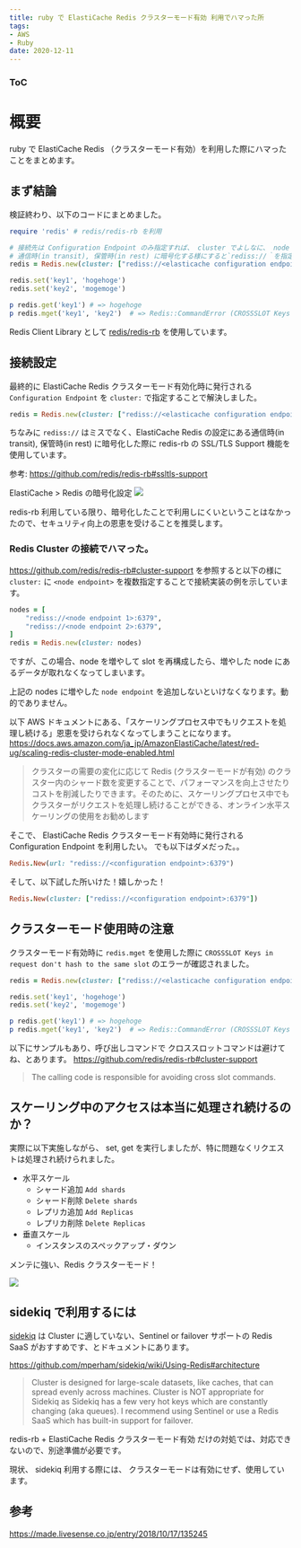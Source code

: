 ```yaml
---
title: ruby で ElastiCache Redis クラスターモード有効 利用でハマった所
tags:
- AWS
- Ruby
date: 2020-12-11
---
```


<div class="toc">
<div class="toc-content">
<h3 class="menu-label">ToC</h3>
<!-- toc -->
</div>
</div>

# 概要

ruby で ElastiCache Redis （クラスターモード有効）を利用した際にハマったことをまとめます。

## まず結論

検証終わり、以下のコードにまとめました。

```ruby
require 'redis' # redis/redis-rb を利用

# 接続先は Configuration Endpoint のみ指定すれば、 cluster でよしなに、 node にアクセスしてくれた♪
# 通信時(in transit), 保管時(in rest) に暗号化する様にすると`rediss://｀を指定する必要がある。 (s が1つ多い)
redis = Redis.new(cluster: ["rediss://<elasticache configuration endpoint>:6379"])

redis.set('key1', 'hogehoge')
redis.set('key2', 'mogemoge')

p redis.get('key1') # => hogehoge
p redis.mget('key1', 'key2')  # => Redis::CommandError (CROSSSLOT Keys in request don't hash to the same slot)
```

<!-- more -->

Redis Client Library として [redis/redis-rb](https://github.com/redis/redis-rb) を使用しています。

## 接続設定

最終的に ElastiCache Redis クラスターモード有効化時に発行される `Configuration Endpoint` を `cluster:` で指定することで解決しました。

```ruby
redis = Redis.new(cluster: ["rediss://<elasticache configuration endpoint>:6379"])
```

ちなみに `rediss://` はミスでなく、ElastiCache Redis の設定にある通信時(in transit), 保管時(in rest) に暗号化した際に redis-rb の SSL/TLS Support 機能を使用しています。

参考: https://github.com/redis/redis-rb#ssltls-support

ElastiCache > Redis の暗号化設定
![](https://i.imgur.com/mESrwk7.png)

redis-rb 利用している限り、暗号化したことで利用しにくいということはなかったので、セキュリティ向上の恩恵を受けることを推奨します。


### Redis Cluster の接続でハマった。

https://github.com/redis/redis-rb#cluster-support を参照すると以下の様に `cluster:` に `<node endpoint>` を複数指定することで接続実装の例を示しています。

```ruby
nodes = [
	"rediss://<node endpoint 1>:6379",
	"rediss://<node endpoint 2>:6379",
]
redis = Redis.new(cluster: nodes)
```

ですが、この場合、node を増やして slot を再構成したら、増やした node にあるデータが取れなくなってしまいます。

上記の nodes に増やした `node endpoint` を追加しないといけなくなります。動的でありません。

以下 AWS ドキュメントにある、「スケーリングプロセス中でもリクエストを処理し続ける」恩恵を受けられなくなってしまうことになります。
https://docs.aws.amazon.com/ja_jp/AmazonElastiCache/latest/red-ug/scaling-redis-cluster-mode-enabled.html

> クラスターの需要の変化に応じて Redis (クラスターモードが有効) のクラスター内のシャード数を変更することで、パフォーマンスを向上させたりコストを削減したりできます。そのために、スケーリングプロセス中でもクラスターがリクエストを処理し続けることができる、オンライン水平スケーリングの使用をお勧めします

そこで、
ElastiCache Redis クラスターモード有効時に発行される Configuration Endpoint を利用したい。
でも以下はダメだった。。

```ruby
Redis.New(url: "rediss://<configuration endpoint>:6379")
```

そして、以下試した所いけた！嬉しかった！

```ruby
Redis.New(cluster: ["rediss://<configuration endpoint>:6379"])
```

## クラスターモード使用時の注意

クラスターモード有効時に `redis.mget` を使用した際に `CROSSSLOT Keys in request don't hash to the same slot` のエラーが確認されました。

```ruby
redis = Redis.new(cluster: ["rediss://<elasticache configuration endpoint>:6379"])

redis.set('key1', 'hogehoge')
redis.set('key2', 'mogemoge')

p redis.get('key1') # => hogehoge
p redis.mget('key1', 'key2')  # => Redis::CommandError (CROSSSLOT Keys in request don't hash to the same slot)
```

以下にサンプルもあり、呼び出しコマンドで クロススロットコマンドは避けてね、とあります。
https://github.com/redis/redis-rb#cluster-support
> The calling code is responsible for avoiding cross slot commands.

## スケーリング中のアクセスは本当に処理され続けるのか？

実際に以下実施しながら、 set, get を実行しましたが、特に問題なくリクエストは処理され続けられました。

* 水平スケール
  * シャード追加 `Add shards`
  * シャード削除 `Delete shards`
  * レプリカ追加 `Add Replicas`
  * レプリカ削除 `Delete Replicas`
* 垂直スケール
  * インスタンスのスペックアップ・ダウン

メンテに強い、Redis クラスターモード！


![](https://i.imgur.com/eXCDj88.png)

## sidekiq で利用するには

[sidekiq](https://github.com/mperham/sidekiq) は Cluster に適していない、Sentinel or failover サポートの Redis SaaS がおすすめです、とドキュメントにあります。

https://github.com/mperham/sidekiq/wiki/Using-Redis#architecture
> Cluster is designed for large-scale datasets, like caches, that can spread evenly across machines. Cluster is NOT appropriate for Sidekiq as Sidekiq has a few very hot keys which are constantly changing (aka queues). I recommend using Sentinel or use a Redis SaaS which has built-in support for failover.

redis-rb + ElastiCache Redis クラスターモード有効 だけの対処では、対応できないので、別途準備が必要です。

現状、 sidekiq 利用する際には、 クラスターモードは有効にせず、使用しています。

## 参考

https://made.livesense.co.jp/entry/2018/10/17/135245
